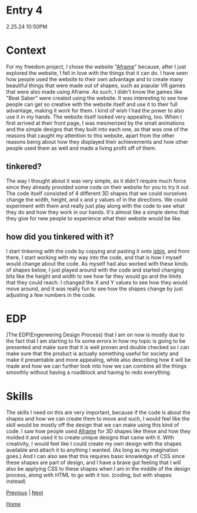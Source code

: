 # Entry 4
2.25.24
10:50PM

# Context
For my freedom project, I chose the website "[Aframe](https://aframe.io/)" because, after I just explored the website, I fell in love with the things that it can do. I have seen how people used the website to their own advantage and to create many beautiful things that were made out of shapes, such as popular VR games that were also made using Aframe. As such, I didn't know the games like "Beat Saber" were created using the website. It was interesting to see how people can get so creative with the website itself and use it to their full advantage, making it work for them. I kind of wish I had the power to also use it in my hands. The website itself looked very appealing, too. When I first arrived at their front page, I was mesmerized by the small animations and the simple designs that they built into each one, as that was one of the reasons that caught my attention to this website, apart from the other reasons being about how they displayed their achievements and how other people used them as well and made a living profit off of them.

## tinkered? 
The way I thought about it was very simple, as it didn't require much force since they already provided some code on their website for you to try it out. The code itself consisted of 4 different 3D shapes that we could ourselves change the width, height, and x and y values of in the directions. We could experiment with them and really just play along with the code to see what they do and how they work in our hands. It's almost like a simple demo that they give for new people to experience what their website would be like.

## how did you tinkered with it?
I start tinkering with the code by copying and pasting it onto [jsbin](https://jsbin.com/qewayukotu/edit?html,output), and from there, I start working with my way into the code, and that is how I myself would change about the code. As myself had also worked with these kinds of shapes below, I just played around with the code and started changing bits like the height and width to see how far they would go and the limits that they could reach. I changed the X and Y values to see how they would move around, and it was really fun to see how the shapes change by just adjusting a few numbers in the code.

# EDP
]The EDP(Engeneering Design Process) that I am on now is mostly due to the fact that I am starting to fix some errors in how my topic is going to be presented and make sure that it is well proven and double checked so I can make sure that the product is actually something useful for society and make it presentable and more appealing, while also describing how it will be made and how we can further look into how we can combine all the things smoothly without having a roadblock and having to redo everything.

# Skills
The skills I need on this are very important, because if the code is about the shapes and how we can create them to move and such, I would feel like the skill would be mostly off the design that we can make using this kind of code. I saw how people used [Aframe](https://aframe.io/) for 3D shapes like these and how they molded it and used it to create unique designs that came with it. With creativity, I would feel like I could create my own design with the shapes available and attach it to anything I wanted. (As long as my imagination goes.)
And I can also see that this requires basic knowledge of CSS since these shapes are part of design, and I have a brave gut feeling that I will also be applying CSS to these shapes when I am in the middle of the design process, along with HTML to go with it too. (coding, but with shapes instead)

[Previous](entry03.md) | [Next](entry05.md)

[Home](../README.md)
